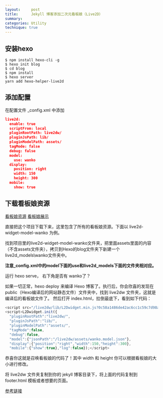 ```yaml
---
layout:     post
title:      Jekyll 博客添加二次元看板娘（Live2D）
summary:
categories: Utility
technique: true
---
```


## 安装hexo

```
$ npm install hexo-cli -g
$ hexo init blog
$ cd blog
$ npm install
$ hexo server
yarn add hexo-helper-live2d
```

## 添加配置

在配置文件 _config.xml 中添加

```json
live2d:
  enable: true
  scriptFrom: local
  pluginRootPath: live2dw/
  pluginJsPath: lib/
  pluginModelPath: assets/
  tagMode: false
  debug: false
  model:
    use: wanko
  display:
    position: right
    width: 150
    height: 300
  mobile:
    show: true
```

## 下载看板娘资源

[看板娘资源](https://github.com/xiazeyu/live2d-widget-models)
[看板娘展示](https://huaji8.top/post/live2d-plugin-2.0/)

直接把这个项目下载下来，这里包含了所有的看板娘资源。下面以 live2d-widget-model-wanko 为例。

找到项目里的live2d-widget-model-wanko文件夹，把里面assets里面的内容（不含assets文件夹），拷贝到Hexo的blog文件夹下新建一个live2d_models\wanko文件夹中。

**注意_config.xml中的model下面的use和live2d_models下面的文件夹相对应。**

运行 hexo serve， 右下角是否有 wanko了？

如果一切正常，hexo deploy 来编译 Hexo 博客了。执行后，你会欣喜的发现在public（Hexo编译后的网站静态文件）文件夹中，找到 live2dw 文件夹，这就是编译后的看板娘文件了。
然后打开 index.html，拉倒最底下，看到如下代码：

```javascript
<script src="/live2dw/lib/L2Dwidget.min.js?0c58a1486de42ac6cc1c59c7d98ae887"></script>
<script>L2Dwidget.init({
  "pluginRootPath":"live2dw/",
  "pluginJsPath":"lib/",
  "pluginModelPath":"assets/",
  "tagMode":false,
  "debug":false,
  "model":{"jsonPath":"/live2dw/assets/wanko.model.json"},
  "display":{"position":"right","width":150,"height":300},
  "mobile":{"show":true},"log":false});</script>
```

恭喜你这就是召唤看板娘的代码了！其中 width 和 height 你可以根据看板娘的大小进行修改。

将 live2dw 文件夹复制到你的 jekyll 博客目录下，将上面的代码复制到 footer.html 模板或者想要的页面。

[参考链接](https://done.moe/tutorial/2018/08/11/how-to-add-cute-live2d-in-jekyll-blog/)
